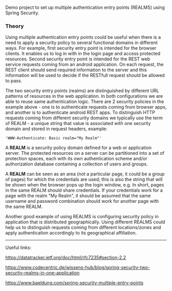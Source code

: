 Demo project to set up multiple authentication entry points (REALMS) using Spring Security.

### Theory
Using multiple authentication entry points could be useful when there is a need to apply a security policy to
several functional domains in different ways. For example, first security entry point is intended for the browser clients.
It enables us to log in with in the login page and access protected resources. Second security entry point is intended for
the REST web service requests coming from an android application. On each request, the REST client should send required
information to the server and this information will be used to decide if the RESTfull request should be allowed to pass.

The two security entry points (realms) are distinguished by different URL patterns of resources in the web application. In
both configurations we are able to reuse same authentication logic.
There are 2 security policies in the example above - one is to authenticate requests coming from browser apps,
and another is to authenticate android REST apps. To distinguish HTTP requests coming from different security domains we 
typically use the term of REALM - a unique string that value is associated with one security domain and stored in request 
headers, example: 

`'WWW-Authenticate: Basic realm="My Realm"'`

A **REALM** is a security policy domain defined for a web or application server. The protected resources on a server can be
partitioned into a set of protection spaces, each with its own authentication scheme and/or authorization database 
containing a collection of users and groups.

A **REALM** can be seen as an area (not a particular page, it could be a group of pages) for which the credentials are used; 
this is also the string that will be shown when the browser pops up the login window, e.g. In short, pages in the same
REALM should share credentials. If your credentials work for a page with the realm "My Realm", it should be assumed that
the same username and password combination should work for another page with the same REALM.

Another good example of using REALMS is configuring security policy in application that is distributed geographically. Using 
different REALMS could help us to distinguish requests coming from different locations/zones and apply authentication
accordingly to its geographical affiliation.


-------
Useful links:

https://datatracker.ietf.org/doc/html/rfc7235#section-2.2

https://www.codecentric.de/wissens-hub/blog/spring-security-two-security-realms-in-one-application

https://www.baeldung.com/spring-security-multiple-entry-points

